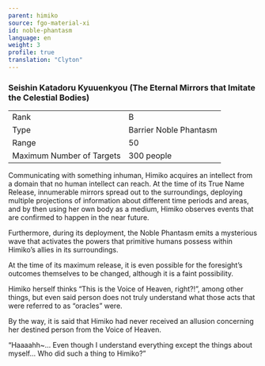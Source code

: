 ```yaml
---
parent: himiko
source: fgo-material-xi
id: noble-phantasm
language: en
weight: 3
profile: true
translation: "Clyton"
---
```


### Seishin Katadoru Kyuuenkyou (The Eternal Mirrors that Imitate the Celestial Bodies)

<table>
  <tr><td>Rank</td><td>B</td></tr>
  <tr><td>Type</td><td>Barrier Noble Phantasm</td></tr>
  <tr><td>Range</td><td>50</td></tr>
  <tr><td>Maximum Number of Targets</td><td>300 people</td></tr>
</table>

Communicating with something inhuman, Himiko acquires an intellect from a domain that no human intellect can reach. At the time of its True Name Release, innumerable mirrors spread out to the surroundings, deploying multiple projections of information about different time periods and areas, and by then using her own body as a medium, Himiko observes events that are confirmed to happen in the near future.

Furthermore, during its deployment, the Noble Phantasm emits a mysterious wave that activates the powers that primitive humans possess within Himiko’s allies in its surroundings.

At the time of its maximum release, it is even possible for the foresight’s outcomes themselves to be changed, although it is a faint possibility.

Himiko herself thinks “This is the Voice of Heaven, right?!”, among other things, but even said person does not truly understand what those acts that were referred to as “oracles” were.

By the way, it is said that Himiko had never received an allusion concerning her destined person from the Voice of Heaven.

“Haaaahh~… Even though I understand everything except the things about myself… Who did such a thing to Himiko?”
